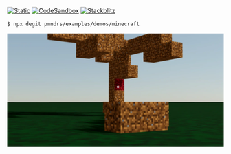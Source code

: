 [![Static](https://img.shields.io/badge/demo-%23646CFF.svg?logo=html5&logoColor=white)](https://pmndrs.github.io/examples/minecraft)
[![CodeSandbox](https://img.shields.io/badge/codesandbox-040404?logo=codesandbox&logoColor=DBDBDB)](https://codesandbox.io/s/github/pmndrs/examples/tree/main/demos/minecraft)
[![Stackblitz](https://img.shields.io/badge/stackblitz-fff?logo=Stackblitz&logoColor=1389FD)](https://stackblitz.com/github/pmndrs/examples/tree/main/demos/minecraft)

```sh
$ npx degit pmndrs/examples/demos/minecraft
```

![](thumbnail.webp)
